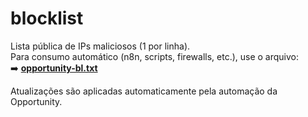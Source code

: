 # blocklist

Lista pública de IPs maliciosos (1 por linha).  
Para consumo automático (n8n, scripts, firewalls, etc.), use o arquivo:  
➡️ **[opportunity-bl.txt](./opportunity-bl.txt)**

Atualizações são aplicadas automaticamente pela automação da Opportunity.
